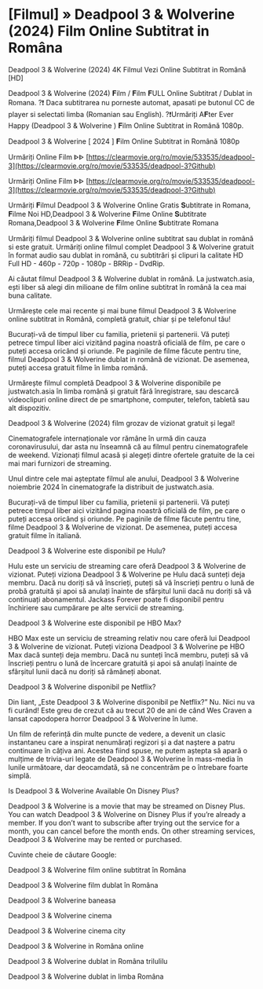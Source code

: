 # [Filmul] » Deadpool 3 & Wolverine (2024) Film Online Subtitrat in Româna

Deadpool 3 & Wolverine (2024) 4K Filmul Vezi Online Subtitrat in Română [HD]

Deadpool 3 & Wolverine (2024) 𝐅ilm / 𝐅ilm 𝐅ULL Online Subtitrat / Dublat in Romana. ?❗️️ Daca subtitrarea nu porneste automat, apasati pe butonul CC de player si selectati limba (Romanian sau English). ?❗️️Urmăriți A𝐅ter Ever Happy (Deadpool 3 & Wolverine ) 𝐅ilm Online Subtitrat in Română 1080p.

Deadpool 3 & Wolverine [ 2024 ] 𝐅ilm Online Subtitrat in Română 1080p

Urmăriți Online Film ᐈᐈ [https://clearmovie.org/ro/movie/533535/deadpool-3](https://clearmovie.org/ro/movie/533535/deadpool-3?Github)

Urmăriți Online Film ᐈᐈ [https://clearmovie.org/ro/movie/533535/deadpool-3](https://clearmovie.org/ro/movie/533535/deadpool-3?Github)

Urmăriți 𝐅ilmul Deadpool 3 & Wolverine Online Gratis 𝐒ubtitrate in Romana, 𝐅ilme Noi HD,Deadpool 3 & Wolverine 𝐅ilme Online 𝐒ubtitrate Romana,Deadpool 3 & Wolverine 𝐅ilme Online 𝐒ubtitrate Romana

Urmăriți filmul Deadpool 3 & Wolverine online subtitrat sau dublat in română si este gratuit. Urmăriți online filmul complet Deadpool 3 & Wolverine gratuit în format audio sau dublat in română, cu subtitrări și clipuri la calitate HD Full HD - 460p - 720p - 1080p - BRRip - DvdRip.

Ai căutat filmul Deadpool 3 & Wolverine dublat in română. La justwatch.asia, ești liber să alegi din milioane de film online subtitrat în română la cea mai buna calitate.

Urmărește cele mai recente și mai bune filmul Deadpool 3 & Wolverine online subtitrat in Română, completă gratuit, chiar și pe telefonul tău!

Bucurați-vă de timpul liber cu familia, prietenii și partenerii. Vă puteți petrece timpul liber aici vizitând pagina noastră oficială de film, pe care o puteți accesa oricând și oriunde. Pe paginile de filme făcute pentru tine, filmul Deadpool 3 & Wolverine dublat in română de vizionat. De asemenea, puteți accesa gratuit filme în limba română.

Urmărește filmul completă Deadpool 3 & Wolverine disponibile pe justwatch.asia în limba română și gratuit fără înregistrare, sau descarcă videoclipuri online direct de pe smartphone, computer, telefon, tabletă sau alt dispozitiv.

Deadpool 3 & Wolverine (2024) film grozav de vizionat gratuit și legal!

Cinematografele internaționale vor rămâne în urmă din cauza coronavirusului, dar asta nu înseamnă că au filmul pentru cinematografele de weekend. Vizionați filmul acasă și alegeți dintre ofertele gratuite de la cei mai mari furnizori de streaming.

Unul dintre cele mai așteptate filmul ale anului, Deadpool 3 & Wolverine noiembrie 2024 în cinematografe la distribuit de justwatch.asia.

Bucurați-vă de timpul liber cu familia, prietenii și partenerii. Vă puteți petrece timpul liber aici vizitând pagina noastră oficială de film, pe care o puteți accesa oricând și oriunde. Pe paginile de filme făcute pentru tine, filme Deadpool 3 & Wolverine de vizionat. De asemenea, puteți accesa gratuit filme în italiană.

Deadpool 3 & Wolverine este disponibil pe Hulu?

Hulu este un serviciu de streaming care oferă Deadpool 3 & Wolverine de vizionat. Puteți viziona Deadpool 3 & Wolverine pe Hulu dacă sunteți deja membru. Dacă nu doriți să vă înscrieți, puteți să vă înscrieți pentru o lună de probă gratuită și apoi să anulați înainte de sfârșitul lunii dacă nu doriți să vă continuați abonamentul. Jackass Forever poate fi disponibil pentru închiriere sau cumpărare pe alte servicii de streaming.

Deadpool 3 & Wolverine este disponibil pe HBO Max?

HBO Max este un serviciu de streaming relativ nou care oferă lui Deadpool 3 & Wolverine de vizionat. Puteți viziona Deadpool 3 & Wolverine pe HBO Max dacă sunteți deja membru. Dacă nu sunteți încă membru, puteți să vă înscrieți pentru o lună de încercare gratuită și apoi să anulați înainte de sfârșitul lunii dacă nu doriți să rămâneți abonat.

Deadpool 3 & Wolverine disponibil pe Netflix?

Din liant, „Este Deadpool 3 & Wolverine disponibil pe Netflix?” Nu. Nici nu va fi curând! Este greu de crezut că au trecut 20 de ani de când Wes Craven a lansat capodopera horror Deadpool 3 & Wolverine în lume.

Un film de referință din multe puncte de vedere, a devenit un clasic instantaneu care a inspirat nenumărați regizori și a dat naștere a patru continuare în câțiva ani. Acestea fiind spuse, ne putem aștepta să apară o mulțime de trivia-uri legate de Deadpool 3 & Wolverine în mass-media în lunile următoare, dar deocamdată, să ne concentrăm pe o întrebare foarte simplă.

Is Deadpool 3 & Wolverine Available On Disney Plus?

Deadpool 3 & Wolverine is a movie that may be streamed on Disney Plus. You can watch Deadpool 3 & Wolverine on Disney Plus if you’re already a member. If you don’t want to subscribe after trying out the service for a month, you can cancel before the month ends. On other streaming services, Deadpool 3 & Wolverine may be rented or purchased.

Cuvinte cheie de căutare Google:

Deadpool 3 & Wolverine film online subtitrat în Româna

Deadpool 3 & Wolverine film dublat în Româna

Deadpool 3 & Wolverine baneasa

Deadpool 3 & Wolverine cinema

Deadpool 3 & Wolverine cinema city

Deadpool 3 & Wolverine in Româna online

Deadpool 3 & Wolverine dublat in Româna trilulilu

Deadpool 3 & Wolverine dublat in limba Româna
